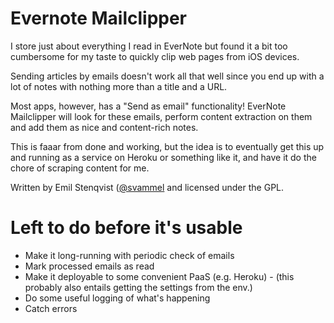 # Evernote Mailclipper

I store just about everything I read in EverNote but found it a bit too
cumbersome for my taste to quickly clip web pages from iOS devices.

Sending articles by emails doesn't work all that well since you end up
with a lot of notes with nothing more than a title and a URL.

Most apps, however, has a "Send as email" functionality! EverNote
Mailclipper will look for these emails, perform content extraction on
them and add them as nice and content-rich notes.

This is faaar from done and working, but the idea is to eventually get
this up and running as a service on Heroku or something like it, and
have it do the chore of scraping content for me.

Written by Emil Stenqvist ([@svammel](https://twitter.com/svammel/) and
licensed under the GPL.

# Left to do before it's usable

- Make it long-running with periodic check of emails
- Mark processed emails as read
- Make it deployable to some convenient PaaS (e.g. Heroku) - (this
  probably also entails getting the settings from the env.)
- Do some useful logging of what's happening
- Catch errors

